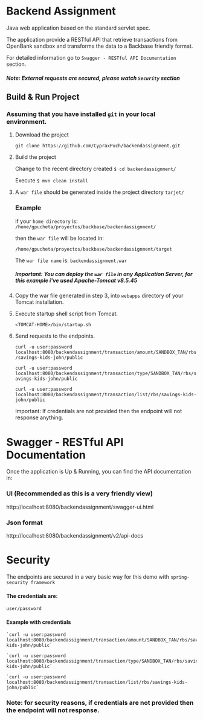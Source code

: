# Backend Assignment

Java web application based on the standard servlet spec.

The application provide a RESTful API that retrieve transactions from ​OpenBank​ sandbox
and transforms the data to a Backbase friendly format.

For detailed information go to `Swagger - RESTful API Documentation` section.

##### Note: External requests are secured, please watch `Security` section

## Build & Run Project
### Assuming that you have installed `git` in your local environment.
1. Download the project

    `git clone https://github.com/CypraxPuch/backendassignment.git`

2. Build the project

    Change to the recent directory created `$ cd backendassignment/`
    
    Execute `$ mvn clean install`

3. A `war file` should be generated inside the project directory `tarjet/`
    
    ### Example
    
    if your `home directory` is: `/home/gpucheta/proyectos/backbase/backendassignment/`
    
    then the `war file` will be located in: 
    
    `/home/gpucheta/proyectos/backbase/backendassignment/target`
    
    The `war file name` is: `backendassignment.war`   

    ##### Important: You can deploy the `war file` in any Application Server, for this example i've used Apache-Tomcat v8.5.45

4. Copy the war file generated in step 3, into `webapps` directory of your Tomcat installation.

5. Execute startup shell script from Tomcat.

    `<TOMCAT-HOME>/bin/startup.sh`

6. Send requests to the endpoints.

    `curl -u user:password localhost:8080/backendassignment/transaction/amount/SANDBOX_TAN/rbs/savings-kids-john/public`

    `curl -u user:password localhost:8080/backendassignment/transaction/type/SANDBOX_TAN/rbs/savings-kids-john/public`
    
    `curl -u user:password localhost:8080/backendassignment/transaction/list/rbs/savings-kids-john/public`
    
    Important: If credentials are not provided then the endpoint will not response anything.

# Swagger - RESTful API Documentation

  Once the application is Up & Running, you can find the API documentation in:

  ### UI (Recommended as this is a very friendly view)
  http://localhost:8080/backendassignment/swagger-ui.html

  ### Json format
  http://localhost:8080/backendassignment/v2/api-docs

# Security

  The endpoints are secured in a very basic way for this demo with `spring-security framework`
  
  #### The credentials are:
    
    user/password
    
  #### Example with credentials
  
    `curl -u user:password localhost:8080/backendassignment/transaction/amount/SANDBOX_TAN/rbs/savings-kids-john/public`

    `curl -u user:password localhost:8080/backendassignment/transaction/type/SANDBOX_TAN/rbs/savings-kids-john/public`
    
    `curl -u user:password localhost:8080/backendassignment/transaction/list/rbs/savings-kids-john/public`
    
  ### Note: for security reasons, if credentials are not provided then the endpoint will not response.


